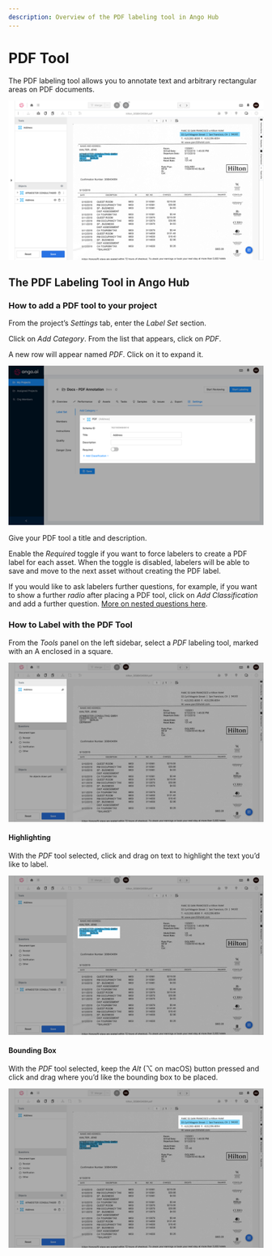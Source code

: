 ```yaml
---
description: Overview of the PDF labeling tool in Ango Hub
---
```


# PDF Tool

The PDF labeling tool allows you to annotate text and arbitrary rectangular areas on PDF documents.

![](<../../.gitbook/assets/image (112).png>)

## The PDF Labeling Tool in Ango Hub <a href="#how-to-add-a-pdf-tool-to-your-project" id="how-to-add-a-pdf-tool-to-your-project"></a>

### How to add a PDF tool to your project <a href="#how-to-add-a-pdf-tool-to-your-project" id="how-to-add-a-pdf-tool-to-your-project"></a>

From the project’s _Settings_ tab, enter the _Label Set_ section.

Click on _Add Category_. From the list that appears, click on _PDF_.

A new row will appear named _PDF_. Click on it to expand it.

![](<../../.gitbook/assets/image (194).png>)

Give your PDF tool a title and description.

Enable the _Required_ toggle if you want to force labelers to create a PDF label for each asset. When the toggle is disabled, labelers will be able to save and move to the next asset without creating the PDF label.

If you would like to ask labelers further questions, for example, if you want to show a further _radio_ after placing a PDF tool, click on _Add Classification_ and add a further question. [More on nested questions here](nested-classifications.md).

### How to Label with the PDF Tool <a href="#how-to-label-with-the-pdf-tool" id="how-to-label-with-the-pdf-tool"></a>

From the _Tools_ panel on the left sidebar, select a _PDF_ labeling tool, marked with an A enclosed in a square.

![](<../../.gitbook/assets/image (169).png>)

#### Highlighting <a href="#highlighting" id="highlighting"></a>

With the _PDF_ tool selected, click and drag on text to highlight the text you’d like to label.

![](<../../.gitbook/assets/image (261).png>)

#### Bounding Box <a href="#bounding-box" id="bounding-box"></a>

With the _PDF_ tool selected, keep the _Alt_ (⌥ on macOS) button pressed and click and drag where you’d like the bounding box to be placed.

![](<../../.gitbook/assets/image (265).png>)

